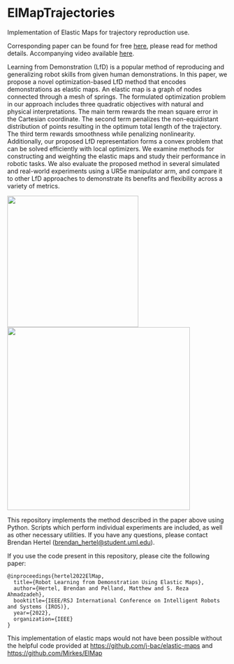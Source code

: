 # ElMapTrajectories

Implementation of Elastic Maps for trajectory reproduction use.

Corresponding paper can be found for free [here](https://arxiv.org/abs/2208.02207), please read for method details. Accompanying video available [here](https://youtu.be/rZgN9Pkw0tg).

Learning from Demonstration (LfD) is a popular method of reproducing and generalizing robot skills from given human demonstrations. In this paper, we propose a novel optimization-based LfD method that encodes demonstrations as elastic maps. An elastic map is a graph of nodes connected through a mesh of springs. The formulated optimization problem in our approach includes three quadratic objectives with natural and physical interpretations. The main term rewards the mean square error in the Cartesian coordinate. The second term penalizes the non-equidistant distribution of points resulting in the optimum total length of the trajectory. The third term rewards smoothness while penalizing nonlinearity. Additionally, our proposed LfD representation forms a convex problem that can be solved efficiently with local optimizers. We examine methods for constructing and weighting the elastic maps and study their performance in robotic tasks. We also evaluate the proposed method in several simulated and real-world experiments using a UR5e manipulator arm, and compare it to other LfD approaches to demonstrate its benefits and flexibility across a variety of metrics.

<img src="https://github.com/brenhertel/ElMapTrajectories/blob/main/pictures/paper_figures/pressing_reproduction.png" alt="" width="300"/> <img src="https://github.com/brenhertel/ElMapTrajectories/blob/main/pictures/paper_figures/robot_pressing.png" alt="" width="418"/>

This repository implements the method described in the paper above using Python. Scripts which perform individual experiments are included, as well as other necessary utilities. If you have any questions, please contact Brendan Hertel (brendan_hertel@student.uml.edu).

If you use the code present in this repository, please cite the following paper:
```
@inproceedings{hertel2022ElMap,
  title={Robot Learning from Demonstration Using Elastic Maps},
  author={Hertel, Brendan and Pelland, Matthew and S. Reza Ahmadzadeh},
  booktitle={IEEE/RSJ International Conference on Intelligent Robots and Systems (IROS)},
  year={2022},
  organization={IEEE}
}
```
This implementation of elastic maps would not have been possible without the helpful code provided at https://github.com/j-bac/elastic-maps and https://github.com/Mirkes/ElMap
